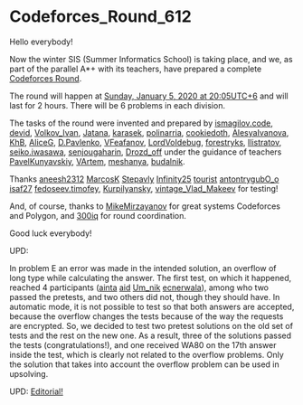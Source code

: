 # Codeforces_Round_612

Hello everybody!

Now the winter SIS (Summer Informatics School) is taking place, and we, as part of the parallel A*+ with its teachers, have prepared a complete [Codeforces Round](https://codeforces.com/contests/1286,1287).

The round will happen at [Sunday, January 5, 2020 at 20:05UTC+6](https://codeforces.com/https://www.timeanddate.com/worldclock/fixedtime.html?day=5&month=1&year=2020&hour=17&min=5&sec=0&p1=166) and will last for 2 hours. There will be 6 problems in each division.

The tasks of the round were invented and prepared by [ismagilov.code](https://codeforces.com/profile/ismagilov.code "Grandmaster ismagilov.code"), [devid](https://codeforces.com/profile/devid "Master devid"), [Volkov_Ivan](https://codeforces.com/profile/Volkov_Ivan "Specialist Volkov_Ivan"), [Jatana](https://codeforces.com/profile/Jatana "Master Jatana"), [karasek](https://codeforces.com/profile/karasek "Master karasek"), [polinarria](https://codeforces.com/profile/polinarria "Candidate Master polinarria"), [cookiedoth](https://codeforces.com/profile/cookiedoth "International Grandmaster cookiedoth"), [AlesyaIvanova](https://codeforces.com/profile/AlesyaIvanova "Grandmaster AlesyaIvanova"), [KhB](https://codeforces.com/profile/KhB "Expert KhB"), [AliceG](https://codeforces.com/profile/AliceG "Master AliceG"), [D.Pavlenko](https://codeforces.com/profile/D.Pavlenko "Specialist D.Pavlenko"), [VFeafanov](https://codeforces.com/profile/VFeafanov "Candidate Master VFeafanov"), [LordVoIdebug](https://codeforces.com/profile/LordVoIdebug "Candidate Master LordVoIdebug"), [forestryks](https://codeforces.com/profile/forestryks "Master forestryks"), [Ilistratov](https://codeforces.com/profile/Ilistratov "Expert Ilistratov"), [seiko.iwasawa](https://codeforces.com/profile/seiko.iwasawa "Master seiko.iwasawa"), [senjougaharin](https://codeforces.com/profile/senjougaharin "Master senjougaharin"), [Drozd_off](https://codeforces.com/profile/Drozd_off "Candidate Master Drozd_off") under the guidance of teachers [PavelKunyavskiy](https://codeforces.com/profile/PavelKunyavskiy "Specialist PavelKunyavskiy"), [VArtem](https://codeforces.com/profile/VArtem "International Grandmaster VArtem"), [meshanya](https://codeforces.com/profile/meshanya "Grandmaster meshanya"), [budalnik](https://codeforces.com/profile/budalnik "Specialist budalnik").

Thanks [aneesh2312](https://codeforces.com/profile/aneesh2312 "Candidate Master aneesh2312") [MarcosK](https://codeforces.com/profile/MarcosK "Candidate Master MarcosK") [Stepavly](https://codeforces.com/profile/Stepavly "Master Stepavly") [Infinity25](https://codeforces.com/profile/Infinity25 "Candidate Master Infinity25") [tourist](https://codeforces.com/profile/tourist "Legendary Grandmaster tourist") [antontrygubO_o](https://codeforces.com/profile/antontrygubO_o "International Master antontrygubO_o") [isaf27](https://codeforces.com/profile/isaf27 "International Grandmaster isaf27") [fedoseev.timofey](https://codeforces.com/profile/fedoseev.timofey "Grandmaster fedoseev.timofey"), [Kurpilyansky](https://codeforces.com/profile/Kurpilyansky "Grandmaster Kurpilyansky"), [vintage_Vlad_Makeev](https://codeforces.com/profile/vintage_Vlad_Makeev "International Grandmaster vintage_Vlad_Makeev") for testing!

And, of course, thanks to [MikeMirzayanov](https://codeforces.com/profile/MikeMirzayanov) for great systems Codeforces and Polygon, and [300iq](https://codeforces.com/profile/300iq) for round coordination.

Good luck everybody!

UPD:

In problem E an error was made in the intended solution, an overflow of long type while calculating the answer. The first test, on which it happened, reached 4 participants ([ainta](https://codeforces.com/profile/ainta "Legendary Grandmaster ainta") [aid](https://codeforces.com/profile/aid "Legendary Grandmaster aid") [Um_nik](https://codeforces.com/profile/Um_nik "Legendary Grandmaster Um_nik") [ecnerwala](https://codeforces.com/profile/ecnerwala "Legendary Grandmaster ecnerwala")), among who two passed the pretests, and two others did not, though they should have. In automatic mode, it is not possible to test so that both answers are accepted, because the overflow changes the tests because of the way the requests are encrypted. So, we decided to test two pretest solutions on the old set of tests and the rest on the new one. As a result, three of the solutions passed the tests (congratulations!), and one received WA80 on the 17th answer inside the test, which is clearly not related to the overflow problems. Only the solution that takes into account the overflow problem can be used in upsolving.

UPD: [Editorial!](Tutorial_(en).md)


